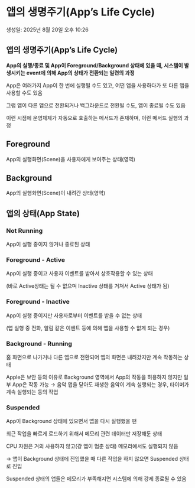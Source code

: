 # 앱의 생명주기(App’s Life Cycle)

생성일: 2025년 8월 20일 오후 10:26

## 앱의 생명주기(App’s Life Cycle)

**App의 실행/종료 및 App이 Foreground/Background 상태에 있을 때,
시스템이 발생시키는 event에 의해 App의 상태가 전환되는 일련의 과정**

App은 여러가지 App이 한 번에 실행될 수도 있고, 어떤 앱을 사용하다가 또 다른 앱을 사용할 수도 있음

그럼 앱이 다른 앱으로 전환되거나 백그라운드로 전환될 수도, 앱이 종료될 수도 있음

이런 시점에 운영체제가 자동으로 호출하는 메서드가 존재하며, 이런 메서드 실행의 과정

## Foreground

App의 실행화면(Scene)을 사용자에게 보여주는 상태(영역)

## Background

App의 실행화면(Scene)이 내려간 상태(영역)

## 앱의 상태(App State)

<aside>

### Not Running

App이 실행 중이지 않거나 종료된 상태

</aside>

<aside>

### **Foreground - Active**

App이 실행 중이고 사용자 이벤트를 받아서 상호작용할 수 있는 상태

(바로 Active상태는 될 수 없으며 Inactive 상태를 거쳐서 Active 상태가 됨)

</aside>

<aside>

### Foreground - Inactive

App이 실행 중이지만 사용자로부터 이벤트를 받을 수 없는 상태

(앱 실행 중 전화, 알림 같은 이벤트 등에 의해 앱을 사용할 수 없게 되는 경우)

</aside>

<aside>

### Background - Running

홈 화면으로 나가거나 다른 앱으로 전환되어 앱의 화면은 내려갔지만 계속 작동하는 상태

Apple은 보안 등의 이유로 Background 영역에서 App의 작동을 허용하지 않지만 일부 App은 작동 가능 → 음악 앱을 닫아도 재생한 음악이 계속 실행되는 경우, 타이머가 계속 실행되는 등의 작업

</aside>

<aside>

### Suspended

App이 Background 상태에 있으면서 앱을 다시 실행했을 땐

최근 작업을 빠르게 로드하기 위해서 메모리 관련 데이터만 저장해둔 상태

CPU 자원은 거의 사용하지 않고(걍 앱이 멈춘 상태) 메모리에서도 실행되지 않음

→ 앱이 Background 상태에 진입했을 때 다른 작업을 하지 않으면 Suspended 상태로 진입

Suspended 상태의 앱들은 메모리가 부족해지면 시스템에 의해 강제 종료될 수 있음

</aside>
